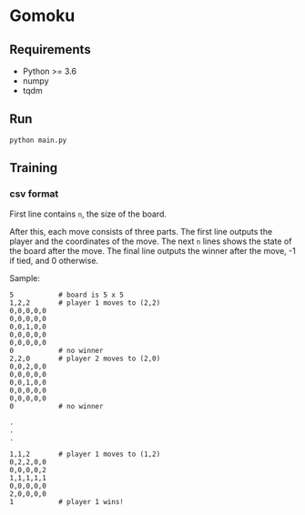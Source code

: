 # Gomoku

## Requirements

- Python >= 3.6
- numpy
- tqdm


## Run

```
python main.py
```

## Training

### csv format

First line contains `n`, the size of the board.

After this, each move consists of three parts. The first line outputs the player and the coordinates of the move. The next `n` lines shows the state of the board after the move. The final line outputs the winner after the move, -1 if tied, and 0 otherwise.

Sample:

```
5           # board is 5 x 5
1,2,2       # player 1 moves to (2,2)
0,0,0,0,0
0,0,0,0,0
0,0,1,0,0
0,0,0,0,0
0,0,0,0,0
0           # no winner
2,2,0       # player 2 moves to (2,0)
0,0,2,0,0
0,0,0,0,0
0,0,1,0,0
0,0,0,0,0
0,0,0,0,0
0           # no winner

.
.
.

1,1,2       # player 1 moves to (1,2)
0,2,2,0,0
0,0,0,0,2
1,1,1,1,1
0,0,0,0,0
2,0,0,0,0
1           # player 1 wins!
```
